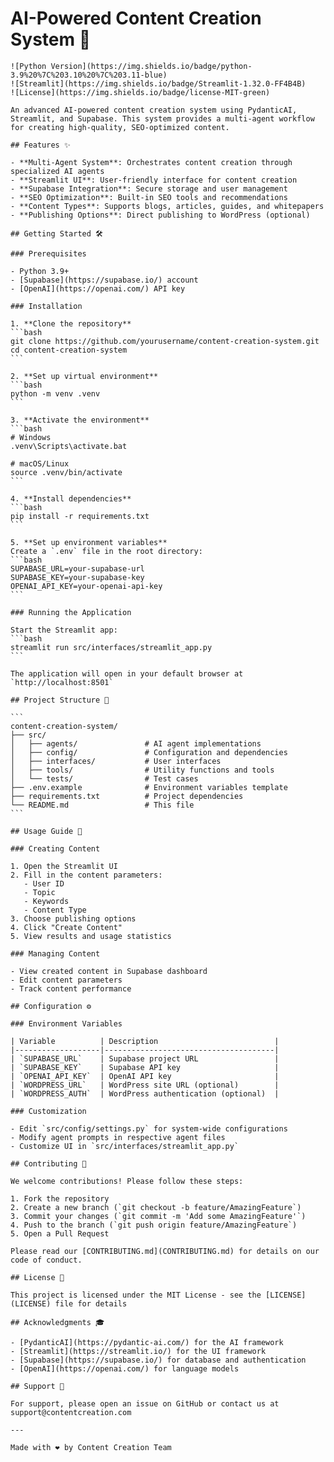 # AI-Powered Content Creation System 🚀

    ![Python Version](https://img.shields.io/badge/python-3.9%20%7C%203.10%20%7C%203.11-blue)
    ![Streamlit](https://img.shields.io/badge/Streamlit-1.32.0-FF4B4B)
    ![License](https://img.shields.io/badge/license-MIT-green)

    An advanced AI-powered content creation system using PydanticAI, Streamlit, and Supabase. This system provides a multi-agent workflow for creating high-quality, SEO-optimized content.

    ## Features ✨

    - **Multi-Agent System**: Orchestrates content creation through specialized AI agents
    - **Streamlit UI**: User-friendly interface for content creation
    - **Supabase Integration**: Secure storage and user management
    - **SEO Optimization**: Built-in SEO tools and recommendations
    - **Content Types**: Supports blogs, articles, guides, and whitepapers
    - **Publishing Options**: Direct publishing to WordPress (optional)

    ## Getting Started 🛠️

    ### Prerequisites

    - Python 3.9+
    - [Supabase](https://supabase.io/) account
    - [OpenAI](https://openai.com/) API key

    ### Installation

    1. **Clone the repository**
    ```bash
    git clone https://github.com/yourusername/content-creation-system.git
    cd content-creation-system
    ```

    2. **Set up virtual environment**
    ```bash
    python -m venv .venv
    ```

    3. **Activate the environment**
    ```bash
    # Windows
    .venv\Scripts\activate.bat

    # macOS/Linux
    source .venv/bin/activate
    ```

    4. **Install dependencies**
    ```bash
    pip install -r requirements.txt
    ```

    5. **Set up environment variables**
    Create a `.env` file in the root directory:
    ```bash
    SUPABASE_URL=your-supabase-url
    SUPABASE_KEY=your-supabase-key
    OPENAI_API_KEY=your-openai-api-key
    ```

    ### Running the Application

    Start the Streamlit app:
    ```bash
    streamlit run src/interfaces/streamlit_app.py
    ```

    The application will open in your default browser at `http://localhost:8501`

    ## Project Structure 📂

    ```
    content-creation-system/
    ├── src/
    │   ├── agents/               # AI agent implementations
    │   ├── config/               # Configuration and dependencies
    │   ├── interfaces/           # User interfaces
    │   ├── tools/                # Utility functions and tools
    │   └── tests/                # Test cases
    ├── .env.example              # Environment variables template
    ├── requirements.txt          # Project dependencies
    └── README.md                 # This file
    ```

    ## Usage Guide 📖

    ### Creating Content

    1. Open the Streamlit UI
    2. Fill in the content parameters:
       - User ID
       - Topic
       - Keywords
       - Content Type
    3. Choose publishing options
    4. Click "Create Content"
    5. View results and usage statistics

    ### Managing Content

    - View created content in Supabase dashboard
    - Edit content parameters
    - Track content performance

    ## Configuration ⚙️

    ### Environment Variables

    | Variable          | Description                          |
    |-------------------|--------------------------------------|
    | `SUPABASE_URL`    | Supabase project URL                 |
    | `SUPABASE_KEY`    | Supabase API key                     |
    | `OPENAI_API_KEY`  | OpenAI API key                       |
    | `WORDPRESS_URL`   | WordPress site URL (optional)        |
    | `WORDPRESS_AUTH`  | WordPress authentication (optional)  |

    ### Customization

    - Edit `src/config/settings.py` for system-wide configurations
    - Modify agent prompts in respective agent files
    - Customize UI in `src/interfaces/streamlit_app.py`

    ## Contributing 🤝

    We welcome contributions! Please follow these steps:

    1. Fork the repository
    2. Create a new branch (`git checkout -b feature/AmazingFeature`)
    3. Commit your changes (`git commit -m 'Add some AmazingFeature'`)
    4. Push to the branch (`git push origin feature/AmazingFeature`)
    5. Open a Pull Request

    Please read our [CONTRIBUTING.md](CONTRIBUTING.md) for details on our code of conduct.

    ## License 📄

    This project is licensed under the MIT License - see the [LICENSE](LICENSE) file for details

    ## Acknowledgments 🎓

    - [PydanticAI](https://pydantic-ai.com/) for the AI framework
    - [Streamlit](https://streamlit.io/) for the UI framework
    - [Supabase](https://supabase.io/) for database and authentication
    - [OpenAI](https://openai.com/) for language models

    ## Support 💬

    For support, please open an issue on GitHub or contact us at support@contentcreation.com

    ---

    Made with ❤️ by Content Creation Team

